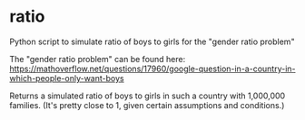 # ratio
Python script to simulate ratio of boys to girls for the "gender ratio problem"

The "gender ratio problem" can be found here: https://mathoverflow.net/questions/17960/google-question-in-a-country-in-which-people-only-want-boys 

Returns a simulated ratio of boys to girls in such a country with 1,000,000 families. (It's pretty close to 1, given certain assumptions and conditions.)
